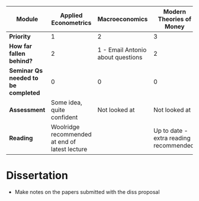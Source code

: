 
| Module                                | Applied Econometrics                           | Macroeconomics                    | Modern Theories of Money                | Behavioural Economics           | Public Enterprise and Reg                                        |
| ------------------------------------- | ---------------------------------------------- | --------------------------------- | --------------------------------------- | ------------------------------- | ---------------------------------------------------------------- |
| **Priority**                          | 1                                              | 2                                 | 3                                       | 4                               | 5                                                                |
| **How far fallen behind?**            | 2                                              | 1 - Email Antonio about questions | 2                                       | 1                               | 1                                                                |
| **Seminar Qs needed to be completed** | 0                                              | 0                                 | 0                                       | 0                               | 1                                                                |
| **Assessment**                        | Some idea, quite confident                     | Not looked at                     | Not looked at                           | Not looked at                   | Not looked at                                                    |
| **Reading**                           | Woolridge recommended at end of latest lecture |                                   | Up to date - extra reading recommended. | Look at (Bracke & Tenreyo 2019) | [Read this](https://web.stanford.edu/~jdlevin/Papers/Cities.pdf) |
# Dissertation
- Make notes on the papers submitted with the diss proposal